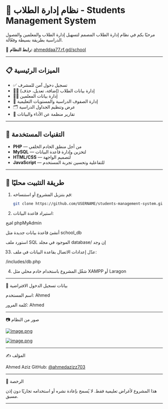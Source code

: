 # 🏫 نظام إدارة الطلاب - Students Management System

مرحبًا بكم في نظام إدارة الطلاب المصمم لتسهيل إدارة الطلاب والمعلمين والفصول الدراسية بطريقة بسيطة وفعّالة.

🔗 **رابط النظام:** [ahmeddaa77.rf.gd/school](https://ahmeddaa77.rf.gd/school)

---

## 📋 الميزات الرئيسية

- ✅ تسجيل دخول آمن للمشرف
- 👨‍🎓 إدارة بيانات الطلاب (إضافة، تعديل، حذف)
- 👨‍🏫 إدارة بيانات المعلمين
- 🏫 إدارة الصفوف الدراسية والمستويات التعليمية
- 🗂️ عرض وتنظيم الجداول الدراسية
- 📑 تقارير منظمة عن الأداء والبيانات

---

## 🧰 التقنيات المستخدمة

- **PHP** — من أجل منطق الخادم الخلفي
- **MySQL** — لتخزين وإدارة قاعدة البيانات
- **HTML/CSS** — لتصميم الواجهة
- **JavaScript** — للتفاعلية وتحسين تجربة المستخدم

---

## 🏁 طريقة التثبيت محليًا

1. قم بتنزيل المشروع أو استنساخه:
   ```bash
   git clone https://github.com/USERNAME/students-management-system.git

2. استيراد قاعدة البيانات:

افتح phpMyAdmin

أنشئ قاعدة بيانات جديدة مثل school_db

استورد ملف SQL الموجود في مجلد database/ إن وجد

33. عدّل إعدادات الاتصال بقاعدة البيانات في ملف:

/includes/db.php

4. شغّل المشروع باستخدام خادم محلي مثل XAMPP أو Laragon

---

🔐 بيانات تسجيل الدخول الافتراضية

اسم المستخدم: Ahmed

كلمة المرور: Ahmed


---

📷 صور من النظام

[![image.png](https://i.postimg.cc/tJrkPG50/image.png)](https://postimg.cc/9w7y5SK1)
 
[![image.png](https://i.postimg.cc/28KTSmyh/image.png)](https://postimg.cc/D811x9qw)

---

✍️ المؤلف

Ahmed Aziz
GitHub: [@ahmedazizz703](https://github.com/ahmedaziz703/)

---

📜 الرخصة

هذا المشروع لأغراض تعليمية فقط. لا يُسمح بإعادة نشره أو استخدامه تجاريًا دون إذن مسبق.

---
